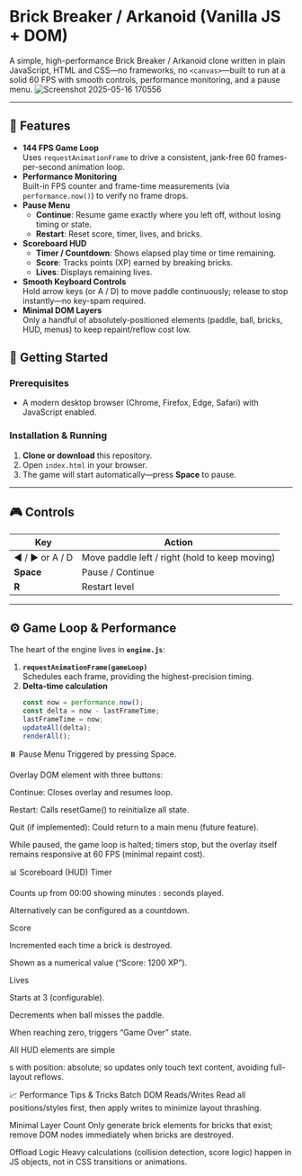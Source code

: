 # Brick Breaker / Arkanoid (Vanilla JS + DOM)

A simple, high-performance Brick Breaker / Arkanoid clone written in plain JavaScript, HTML and CSS—no frameworks, no `<canvas>`—built to run at a solid 60 FPS with smooth controls, performance monitoring, and a pause menu.
![Screenshot 2025-05-16 170556](https://github.com/user-attachments/assets/16ad7f50-eade-44c3-a01a-64c51e181b61)

---

## 🚀 Features

- **144 FPS Game Loop**  
  Uses `requestAnimationFrame` to drive a consistent, jank-free 60 frames-per-second animation loop.  
- **Performance Monitoring**  
  Built-in FPS counter and frame-time measurements (via `performance.now()`) to verify no frame drops.  
- **Pause Menu**  
  - **Continue**: Resume game exactly where you left off, without losing timing or state.  
  - **Restart**: Reset score, timer, lives, and bricks.  
- **Scoreboard HUD**  
  - **Timer / Countdown**: Shows elapsed play time or time remaining.  
  - **Score**: Tracks points (XP) earned by breaking bricks.  
  - **Lives**: Displays remaining lives.  
- **Smooth Keyboard Controls**  
  Hold arrow keys (or A / D) to move paddle continuously; release to stop instantly—no key-spam required.  
- **Minimal DOM Layers**  
  Only a handful of absolutely-positioned elements (paddle, ball, bricks, HUD, menus) to keep repaint/reflow cost low.

## 🔧 Getting Started

### Prerequisites

- A modern desktop browser (Chrome, Firefox, Edge, Safari) with JavaScript enabled.

### Installation & Running

1. **Clone or download** this repository.
2. Open `index.html` in your browser.
3. The game will start automatically—press **Space** to pause.

---

## 🎮 Controls

| Key            | Action                               |
| -------------- | ------------------------------------ |
| ◀️ / ▶️ or A / D | Move paddle left / right (hold to keep moving) |
| **Space**      | Pause / Continue                     |
| **R**          | Restart level                        |

---

## ⚙️ Game Loop & Performance

The heart of the engine lives in **`engine.js`**:

1. **`requestAnimationFrame(gameLoop)`**  
   Schedules each frame, providing the highest-precision timing.  
2. **Delta‐time calculation**  
   ```js
   const now = performance.now();
   const delta = now - lastFrameTime;
   lastFrameTime = now;
   updateAll(delta);
   renderAll();

⏸️ Pause Menu
Triggered by pressing Space.

Overlay DOM element with three buttons:

Continue: Closes overlay and resumes loop.

Restart: Calls resetGame() to reinitialize all state.

Quit (if implemented): Could return to a main menu (future feature).

While paused, the game loop is halted; timers stop, but the overlay itself remains responsive at 60 FPS (minimal repaint cost).

📊 Scoreboard (HUD)
Timer

Counts up from 00:00 showing minutes : seconds played.

Alternatively can be configured as a countdown.

Score

Incremented each time a brick is destroyed.

Shown as a numerical value (“Score: 1200 XP”).

Lives

Starts at 3 (configurable).

Decrements when ball misses the paddle.

When reaching zero, triggers “Game Over” state.

All HUD elements are simple <div>s with position: absolute; so updates only touch text content, avoiding full-layout reflows.

📈 Performance Tips & Tricks
Batch DOM Reads/Writes
Read all positions/styles first, then apply writes to minimize layout thrashing.

Minimal Layer Count
Only generate brick elements for bricks that exist; remove DOM nodes immediately when bricks are destroyed.

Offload Logic
Heavy calculations (collision detection, score logic) happen in JS objects, not in CSS transitions or animations.

